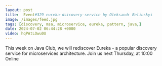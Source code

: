```yaml
---
layout: post
title:  Event#329 eureka-dsicovery-service by Oleksandr Belinskyi
image: /images/feed.jpg
tags: [discovery, msa, microservice, eureka, pattern, java,]
date: 2024-07-02 06:44:28 +0000
video: hqPAtLOwu0U
---
```


This week on Java Club, we will rediscover Eureka - a popular discovery service for microservices architecture.
Join us next Thursday, at 10:00 Online
